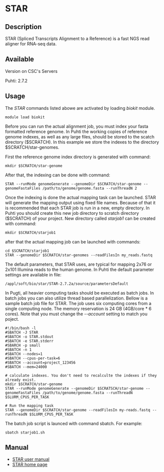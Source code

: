 # STAR

## Description
STAR (Spliced Transcripts Alignment to a Reference) is a fast NGS read aligner for  RNA-seq data.

## Available

Version on CSC's Servers

Puhti: 2.7.2

## Usage

The _STAR_ commands listed abowe are activated by loading _biokit_ module.

```text
module load biokit
```

Before you can run the actual alignment job, you must index your fasta formatted reference genome. In Puhti the working copies of
 reference genome indexes, as well as any large files, should be stored to the scatch directory ($SCRATCH). In this example we store the indexes to the directory $SCRATCH/star-genomes.

First the reference genome index directory is generated with command:
```text
mkdir $SCRATCH/star-genome
```
After that, the indexing can be done with command:
```text
STAR --runMode genomeGenerate --genomeDir $SCRATCH/star-genome --genomeFastaFiles /path/to/genome/genome.fasta --runThreadN 2
```
Once the indexing is done the actual mapping task can be launched. STAR will generate the mapping output using fixed file names.
Because of that it is recommended that each STAR job is run in a new, empty directory. In Puhti you should create this new job directory 
to scratch directory ($SCRATCH) of your project. New directory called _starjob1_ can be created with command:
```text
mkdir $SCRATCH/starjob1
```
after that the actual mapping job can be launched with commands:
```text
cd $SCRATCH/starjob1
STAR --genomeDir $SCRATCH/star-genomes --readFilesIn my_reads.fastq
```
The default parameters, that STAR uses, are typical for mapping 2x76 or 2x101 Illumina reads to the human genome. In Puhti the default parameter settings are available in file:
```text
/appl/soft/bio/star/STAR-2.7.2a/source/parametersDefault
```
In Pugti, all heavier computing tasks should be executed as batch jobs. In batch jobs you can also utilize thread based 
parallelization. Bellow is a sample batch job file for STAR. The job uses six computing cores from a single computing node. 
The memory reservation is 24 GB (4GB/core * 6 cores). Note that you must change the _--account_ setting to match you poject.
```text
#!/bin/bash -l
#SBATCH -J STAR
#SBATCH -o STAR.stdout
#SBATCH -e STAR.stderr
#SBARCH -p small
#SBATCH -n 1
#SBATCH --nodes=1
#SBATCH --cpus-per-task=6
#SBATCH --account=project_123456
#SBATCH --mem=24000

# calculate indexes. You don't need to recalculte the indexes if they already exist.
mkdir $SCRATCH/star-genome
STAR --runMode genomeGenerate --genomeDir $SCRATSCH/star-genome --genomeFastaFiles /path/to/genome/genome.fasta --runThreadN $SLURM_CPUS_PER_TASK

# Run the mapping task
STAR --genomeDir $SCRATCH/star-genome --readFilesIn my-reads.fastq --runThreadN $SLURM_CPUS_PER_TASK
```

The batch job script is launced with command sbatch. For example:
```
sbatch starjob1.sh
```


## Manual

*   [STAR user manual](https://github.com/alexdobin/STAR/blob/master/doc/STARmanual.pdf)
*   [STAR home page](https://github.com/alexdobin/STAR/)




